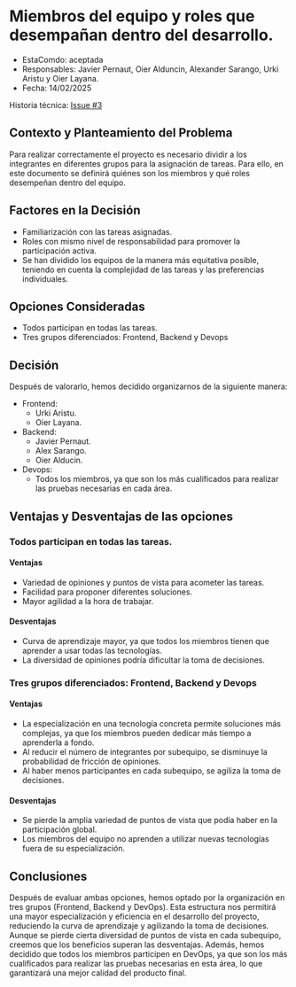 # Miembros del equipo y roles que desempañan dentro del desarrollo.

* EstaComdo: aceptada
* Responsables: Javier Pernaut, Oier Alduncin, Alexander Sarango, Urki Aristu y Oier Layana.
* Fecha: 14/02/2025

Historia técnica: [Issue #3](https://github.com/oielay/GTIO_Votacion/issues/3)

## Contexto y Planteamiento del Problema

Para realizar correctamente el proyecto es necesario dividir a los integrantes en diferentes grupos para la asignación de tareas. Para ello, en este documento se definirá quiénes son los miembros y qué roles desempeñan dentro del equipo.

## Factores en la Decisión 

* Familiarización con las tareas asignadas.
* Roles con mismo nivel de responsabilidad para promover la participación activa.
* Se han dividido los equipos de la manera más equitativa posible, teniendo en cuenta la complejidad de las tareas y las preferencias individuales.

## Opciones Consideradas

* Todos participan en todas las tareas.
* Tres grupos diferenciados: Frontend, Backend y Devops

## Decisión

Después de valorarlo, hemos decidido organizarnos de la siguiente manera:

- Frontend:
    - Urki Aristu.
    - Oier Layana.
- Backend:
    - Javier Pernaut.
    - Alex Sarango.
    - Oier Alducin.
- Devops:
    - Todos los miembros, ya que son los más cualificados para realizar las pruebas necesarias en cada área.

## Ventajas y Desventajas de las opciones

### Todos participan en todas las tareas.

#### Ventajas


* Variedad de opiniones y puntos de vista para acometer las tareas.
* Facilidad para proponer diferentes soluciones.
* Mayor agilidad a la hora de trabajar.

#### Desventajas

* Curva de aprendizaje mayor, ya que todos los miembros tienen que aprender a usar todas las tecnologías.
* La diversidad de opiniones podría dificultar la toma de decisiones.

### Tres grupos diferenciados: Frontend, Backend y Devops

#### Ventajas

* La especialización en una tecnología concreta permite soluciones más complejas, ya que los miembros pueden dedicar más tiempo a aprenderla a fondo.
* Al reducir el número de integrantes por subequipo, se disminuye la probabilidad de fricción de opiniones.
* Al haber menos participantes en cada subequipo, se agiliza la toma de decisiones.

#### Desventajas

* Se pierde la amplia variedad de puntos de vista que podía haber en la participación global.
* Los miembros del equipo no aprenden a utilizar nuevas tecnologías fuera de su especialización.

## Conclusiones
Después de evaluar ambas opciones, hemos optado por la organización en tres grupos  (Frontend, Backend y DevOps). Esta estructura nos permitirá una mayor especialización y eficiencia en el desarrollo del proyecto, reduciendo la curva de aprendizaje y agilizando la toma de decisiones. Aunque se pierde cierta diversidad de puntos de vista en cada subequipo, creemos que los beneficios superan las desventajas. Además, hemos decidido que todos los miembros participen en DevOps, ya que son los más cualificados para realizar las pruebas necesarias en esta área, lo que garantizará una mejor calidad del producto final.

